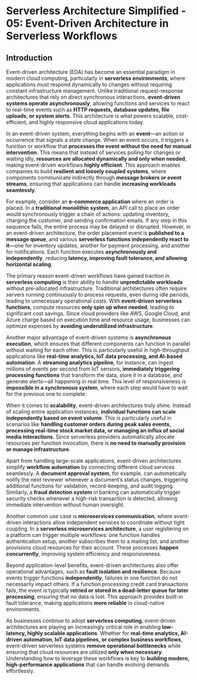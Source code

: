 # Serverless Architecture Simplified - 05: Event-Driven Architecture in Serverless Workflows

## Introduction

Event-driven architecture (EDA) has become an essential paradigm in modern cloud computing, particularly in **serverless environments**, where applications must respond dynamically to changes without requiring constant infrastructure management. Unlike traditional request-response architectures that rely on direct synchronous interactions, **event-driven systems operate asynchronously**, allowing functions and services to react to real-time events such as **HTTP requests, database updates, file uploads, or system alerts**. This architecture is what powers scalable, cost-efficient, and highly responsive cloud applications today.

In an event-driven system, everything begins with an **event**—an action or occurrence that signals a state change. When an event occurs, it triggers a function or workflow that **processes the event without the need for manual intervention**. This means that instead of services polling for changes or waiting idly, **resources are allocated dynamically and only when needed**, making event-driven workflows **highly efficient**. This approach enables companies to build **resilient and loosely coupled systems**, where components communicate indirectly through **message brokers or event streams**, ensuring that applications can handle **increasing workloads seamlessly**.

For example, consider an **e-commerce application** where an order is placed. In a **traditional monolithic system**, an API call to place an order would synchronously trigger a chain of actions: updating inventory, charging the customer, and sending confirmation emails. If any step in this sequence fails, the entire process may be delayed or disrupted. However, in an event-driven architecture, the order placement event is **published to a message queue**, and various **serverless functions independently react to it**—one for inventory updates, another for payment processing, and another for notifications. Each function executes **asynchronously and independently**, reducing **latency, improving fault tolerance, and allowing horizontal scaling**.

The primary reason event-driven workflows have gained traction in **serverless computing** is their ability to handle **unpredictable workloads** without pre-allocated infrastructure. Traditional architectures often require servers running continuously to process requests, even during idle periods, leading to unnecessary operational costs. With **event-driven serverless functions**, compute resources **only spin up when needed**, leading to significant cost savings. Since cloud providers like AWS, Google Cloud, and Azure charge based on execution time and resource usage, businesses can optimize expenses by **avoiding underutilized infrastructure**.

Another major advantage of event-driven systems is **asynchronous execution**, which ensures that different components can function in parallel without waiting for each other. This is particularly useful in high-throughput applications like **real-time analytics, IoT data processing, and AI-based automation**. A **streaming analytics pipeline**, for instance, can ingest millions of events per second from IoT sensors, **immediately triggering processing functions** that transform the data, store it in a database, and generate alerts—all happening in real time. This level of responsiveness is **impossible in a synchronous system**, where each step would have to wait for the previous one to complete.

When it comes to **scalability**, event-driven architectures truly shine. Instead of scaling entire application instances, **individual functions can scale independently based on event volume**. This is particularly useful in scenarios like **handling customer orders during peak sales events, processing real-time stock market data, or managing an influx of social media interactions**. Since serverless providers automatically allocate resources per function invocation, there is **no need to manually provision or manage infrastructure**.

Apart from handling large-scale applications, event-driven architectures simplify **workflow automation** by connecting different cloud services seamlessly. A **document approval system**, for example, can automatically notify the next reviewer whenever a document’s status changes, triggering additional functions for validation, record-keeping, and audit logging. Similarly, a **fraud detection system** in banking can automatically trigger security checks whenever a high-risk transaction is detected, allowing immediate intervention without human oversight.

Another common use case is **microservices communication**, where event-driven interactions allow independent services to coordinate without tight coupling. In a **serverless microservices architecture**, a user registering on a platform can trigger multiple workflows: one function handles authentication setup, another subscribes them to a mailing list, and another provisions cloud resources for their account. These processes **happen concurrently**, improving system efficiency and responsiveness.

Beyond application-level benefits, event-driven architectures also offer operational advantages, such as **fault isolation and resilience**. Because events trigger functions **independently**, failures in one function do not necessarily impact others. If a function processing credit card transactions fails, the event is typically **retried or stored in a dead-letter queue for later processing**, ensuring that no data is lost. This approach provides built-in fault tolerance, making applications **more reliable** in cloud-native environments.

As businesses continue to adopt **serverless computing**, event-driven architectures are playing an increasingly critical role in enabling **low-latency, highly scalable applications**. Whether for **real-time analytics, AI-driven automation, IoT data pipelines, or complex business workflows**, event-driven serverless systems **remove operational bottlenecks** while ensuring that cloud resources are utilized **only when necessary**. Understanding how to leverage these workflows is key to **building modern, high-performance applications** that can handle evolving demands effortlessly.

